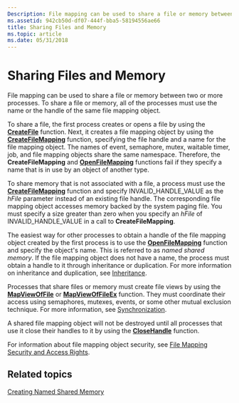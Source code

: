 ```yaml
---
Description: File mapping can be used to share a file or memory between two or more processes. To share a file or memory, all of the processes must use the name or the handle of the same file mapping object.
ms.assetid: 942cb50d-df07-444f-bba5-58194556ae66
title: Sharing Files and Memory
ms.topic: article
ms.date: 05/31/2018
---
```


# Sharing Files and Memory

File mapping can be used to share a file or memory between two or more processes. To share a file or memory, all of the processes must use the name or the handle of the same file mapping object.

To share a file, the first process creates or opens a file by using the [**CreateFile**](https://msdn.microsoft.com/en-us/library/Aa363858(v=VS.85).aspx) function. Next, it creates a file mapping object by using the [**CreateFileMapping**](/windows/desktop/api/WinBase/nf-winbase-createfilemappinga) function, specifying the file handle and a name for the file mapping object. The names of event, semaphore, mutex, waitable timer, job, and file mapping objects share the same namespace. Therefore, the **CreateFileMapping** and [**OpenFileMapping**](/windows/desktop/api/WinBase/nf-winbase-openfilemappinga) functions fail if they specify a name that is in use by an object of another type.

To share memory that is not associated with a file, a process must use the [**CreateFileMapping**](/windows/desktop/api/WinBase/nf-winbase-createfilemappinga) function and specify INVALID\_HANDLE\_VALUE as the *hFile* parameter instead of an existing file handle. The corresponding file mapping object accesses memory backed by the system paging file. You must specify a size greater than zero when you specify an *hFile* of INVALID\_HANDLE\_VALUE in a call to **CreateFileMapping**.

The easiest way for other processes to obtain a handle of the file mapping object created by the first process is to use the [**OpenFileMapping**](/windows/desktop/api/WinBase/nf-winbase-openfilemappinga) function and specify the object's name. This is referred to as *named shared memory*. If the file mapping object does not have a name, the process must obtain a handle to it through inheritance or duplication. For more information on inheritance and duplication, see [Inheritance](https://msdn.microsoft.com/en-us/library/ms683463(v=VS.85).aspx).

Processes that share files or memory must create file views by using the [**MapViewOfFile**](https://msdn.microsoft.com/en-us/library/Aa366761(v=VS.85).aspx) or [**MapViewOfFileEx**](https://msdn.microsoft.com/en-us/library/Aa366763(v=VS.85).aspx) function. They must coordinate their access using semaphores, mutexes, events, or some other mutual exclusion technique. For more information, see [Synchronization](https://msdn.microsoft.com/en-us/library/ms686353(v=VS.85).aspx).

A shared file mapping object will not be destroyed until all processes that use it close their handles to it by using the [**CloseHandle**](https://msdn.microsoft.com/en-us/library/ms724211(v=VS.85).aspx) function.

For information about file mapping object security, see [File Mapping Security and Access Rights](file-mapping-security-and-access-rights.md).

## Related topics

<dl> <dt>

[Creating Named Shared Memory](creating-named-shared-memory.md)
</dt> </dl>

 

 



